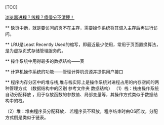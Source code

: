 [TOC]

[浏览器进程？线程？傻傻分不清楚！](https://imweb.io/topic/58e3bfa845e5c13468f567d5)

** 缺页中断，就是要访问的页不在主存，需要操作系统将其调入主存后再进行访问。


** LRU是Least Recently Used的缩写，即最近最少使用，常用于页面置换算法，是为虚拟页式存储管理服务的。


** 操作系统中用得最多的数据结构——表


** 计算机操作系统的功能——管理计算机资源并提供用户接口


** 程序内存分区中的堆与栈,堆与栈实际上是操作系统对进程占用的内存空间的两种管理方式 （数据结构中的区别 参考文件夹 数据结构）
   （1）栈：栈由操作系统自动分配释放 ，用于存放函数的参数值、局部变量等，其操作方式类似于数据结构中的栈。

   （2）堆：堆由程序员分配释放， 若程序员不释放，程序结束时由OS回收，分配方式倒是类似于链表。
